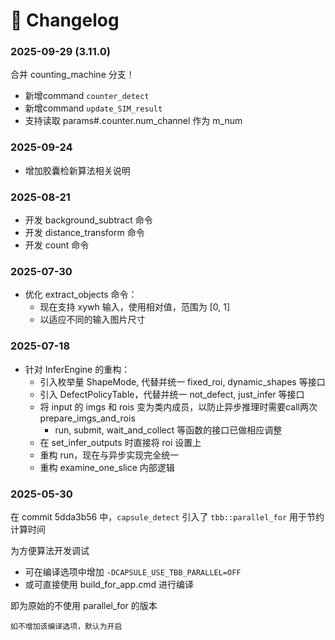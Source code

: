 # 📑 Changelog

### 2025-09-29 (3.11.0)

合并 counting_machine 分支！

- 新增command `counter_detect`
- 新增command `update_SIM_result`
- 支持读取 params#.counter.num_channel 作为 m_num

### 2025-09-24

- 增加胶囊检新算法相关说明

### 2025-08-21

- 开发 background_subtract 命令
- 开发 distance_transform 命令
- 开发 count 命令

### 2025-07-30

- 优化 extract_objects 命令：
    - 现在支持 xywh 输入，使用相对值，范围为 [0, 1]
    - 以适应不同的输入图片尺寸

### 2025-07-18

- 针对 InferEngine 的重构：
    - 引入枚举量 ShapeMode, 代替并统一 fixed_roi, dynamic_shapes 等接口
    - 引入 DefectPolicyTable，代替并统一 not_defect, just_infer 等接口
    - 将 input 的 imgs 和 rois 变为类内成员，以防止异步推理时需要call两次 prepare_imgs_and_rois
        - run, submit, wait_and_collect 等函数的接口已做相应调整
    - 在 set_infer_outputs 时直接将 roi 设置上
    - 重构 run，现在与异步实现完全统一
    - 重构 examine_one_slice 内部逻辑

### 2025-05-30

在 commit 5dda3b56 中，`capsule_detect` 引入了 `tbb::parallel_for` 用于节约计算时间

为方便算法开发调试 

- 可在编译选项中增加 `-DCAPSULE_USE_TBB_PARALLEL=OFF`
- 或可直接使用 build_for_app.cmd 进行编译

即为原始的不使用 parallel_for 的版本

```{note}
如不增加该编译选项，默认为开启
```
